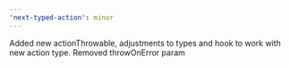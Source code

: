 ```yaml
---
'next-typed-action': minor
---
```


Added new actionThrowable, adjustments to types and hook to work with new action type. Removed throwOnError param
